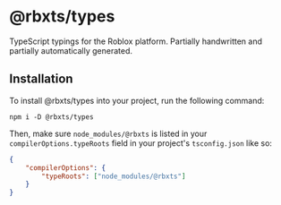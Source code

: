 # @rbxts/types

TypeScript typings for the Roblox platform. Partially handwritten and partially automatically generated.

## Installation

To install @rbxts/types into your project, run the following command:

`npm i -D @rbxts/types`

Then, make sure `node_modules/@rbxts` is listed in your `compilerOptions.typeRoots` field in your project's `tsconfig.json` like so:

```json
{
	"compilerOptions": {
		"typeRoots": ["node_modules/@rbxts"]
	}
}
```
